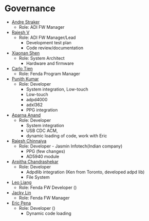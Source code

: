 # Governance

* [Andre Straker](Andre.Straker@analog.com)
    + Role: ADI FW Manager
* [Rajesh V](Rajesh.V@analog.com)
    + Role: ADI FW Manager/Lead
        - Development test plan
        - Code review/documentation  
* [Xiaonan Shen](Xiaonan.Shen@analog.com)
    + Role: System Architect
        - Hardware and firmware
* [Carlo Tien]()
    + Role: Fenda Program Manager
* [Punith Kumar](Punith.Kumar@analog.com)
    + Role: Developer
        - System integration, Low-touch
        - Low-touch
        - adpd4000
        - adxl362
        - PPG integration
* [Aparna Anand](Aparna.Anand@analog.com)
    + Role: Developer
        - System integration
        - USB CDC ACM,
        - dynamic loading of code, work with Eric
* [Rajesh Chinnaiya](Rajesh.Chinnaiya@analog.com)
    + Role: Developer - Jasmin Infotech(Indian company)
        - PPG (few changes)
        - AD5940 module
* [Arpitha Chandrashekar](Arpithya.Chandrashekar@analog.com)
    + Role: Developer
        - Adpdlib integration (Ken from Toronto, developed adpd lib)
        - File System
* [Leo Liang](leo.liangyun@fenda.com)
    + Role: Fenda FW Developer ()
* [Jacky Lin](jacky.linzhirong@fenda.com)
    + Role: Fenda FW Manager
* [Eric Pena](eric.pena@analog.com)
    + Role: Developer ()
        - Dynamic code loading
